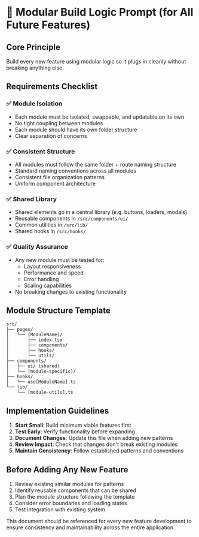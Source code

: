 
# 🧩 Modular Build Logic Prompt (for All Future Features)

## Core Principle
Build every new feature using modular logic so it plugs in cleanly without breaking anything else.

## Requirements Checklist

### ✅ Module Isolation
- Each module must be isolated, swappable, and updatable on its own
- No tight coupling between modules
- Each module should have its own folder structure
- Clear separation of concerns

### ✅ Consistent Structure
- All modules must follow the same folder + route naming structure
- Standard naming conventions across all modules
- Consistent file organization patterns
- Uniform component architecture

### ✅ Shared Library
- Shared elements go in a central library (e.g. buttons, loaders, modals)
- Reusable components in `/src/components/ui/`
- Common utilities in `/src/lib/`
- Shared hooks in `/src/hooks/`

### ✅ Quality Assurance
- Any new module must be tested for:
  - Layout responsiveness
  - Performance and speed
  - Error handling
  - Scaling capabilities
- No breaking changes to existing functionality

## Module Structure Template

```
src/
├── pages/
│   └── [ModuleName]/
│       ├── index.tsx
│       ├── components/
│       ├── hooks/
│       └── utils/
├── components/
│   ├── ui/ (shared)
│   └── [module-specific]/
├── hooks/
│   └── use[ModuleName].ts
└── lib/
    └── [module-utils].ts
```

## Implementation Guidelines

1. **Start Small**: Build minimum viable features first
2. **Test Early**: Verify functionality before expanding
3. **Document Changes**: Update this file when adding new patterns
4. **Review Impact**: Check that changes don't break existing modules
5. **Maintain Consistency**: Follow established patterns and conventions

## Before Adding Any New Feature

1. Review existing similar modules for patterns
2. Identify reusable components that can be shared
3. Plan the module structure following the template
4. Consider error boundaries and loading states
5. Test integration with existing system

This document should be referenced for every new feature development to ensure consistency and maintainability across the entire application.
